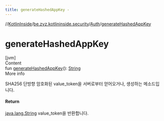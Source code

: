 ```yaml
---
title: generateHashedAppKey -
---
```

//[KotlinInside](../../index.md)/[be.zvz.kotlininside.security](../index.md)/[Auth](index.md)/[generateHashedAppKey](generate-hashed-app-key.md)



# generateHashedAppKey  
[jvm]  
Content  
fun [generateHashedAppKey](generate-hashed-app-key.md)(): [String](https://kotlinlang.org/api/latest/jvm/stdlib/kotlin/-string/index.html)  
More info  


SHA256 단방향 암호화된 value_token을 서버로부터 얻어오거나, 생성하는 메소드입니다.



#### Return  


[java.lang.String](https://docs.oracle.com/javase/7/docs/api/java/lang/String.html) value_token을 반환합니다.

  



